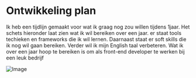 # Ontwikkeling plan
Ik heb een tijdlijn gemaakt voor wat ik graag nog zou willen tijdens 1jaar. Het schets hieronder laat zien wat ik wil bereiken over een jaar.
er staat tools techieken en frameworks die ik wil lernen. Daarnaast staat er soft skills die ik nog wil gaan bereiken.
Verder wil ik mijn English taal verbeteren.
Wat ik over een jaar hoop te bereiken is om als front-end developer te werken bij een leuk bedrijf 

![Image](https://user-images.githubusercontent.com/90189815/210639924-e05693a5-83f3-47db-9851-8548265223de.jpg)
